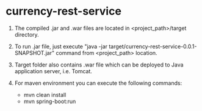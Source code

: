 # currency-rest-service

1. The compiled .jar and .war files are located in <project_path>/target directory.

2. To run .jar file, just execute "java -jar target/currency-rest-service-0.0.1-SNAPSHOT.jar" command from <project_path> location.

3. Target folder also contains .war file which can be deployed to Java application server, i.e. Tomcat.

4. For maven environment you can execute the following commands:
	- mvn clean install
	- mvn spring-boot:run